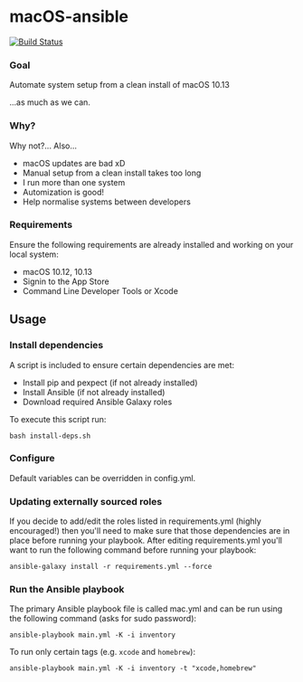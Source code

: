 # macOS-ansible

[![Build Status](https://img.shields.io/circleci/project/github/gperdomor/macOS-ansible.svg?label=Build)](https://circleci.com/gh/gperdomor/macOS-ansible)

### Goal
Automate system setup from a clean install of macOS 10.13

...as much as we can.

### Why?
Why not?... Also...
- macOS updates are bad xD
- Manual setup from a clean install takes too long
- I run more than one system
- Automization is good!
- Help normalise systems between developers

### Requirements

Ensure the following requirements are already installed and working on your local system:

- macOS 10.12, 10.13
- Signin to the App Store
- Command Line Developer Tools or Xcode

## Usage

### Install dependencies

A script is included to ensure certain dependencies are met:

- Install pip and pexpect (if not already installed)
- Install Ansible (if not already installed)
- Download required Ansible Galaxy roles

To execute this script run:

```
bash install-deps.sh
```

### Configure

Default variables can be overridden in config.yml.

### Updating externally sourced roles

If you decide to add/edit the roles listed in requirements.yml (highly encouraged!) then you'll need to make sure that those dependencies are in place before running your playbook. After editing requirements.yml you'll want to run the following command before running your playbook:

```
ansible-galaxy install -r requirements.yml --force
```

### Run the Ansible playbook

The primary Ansible playbook file is called mac.yml and can be run using the following command (asks for sudo password):

```
ansible-playbook main.yml -K -i inventory
```

To run only certain tags (e.g. `xcode` and `homebrew`):

```
ansible-playbook main.yml -K -i inventory -t "xcode,homebrew"
```
